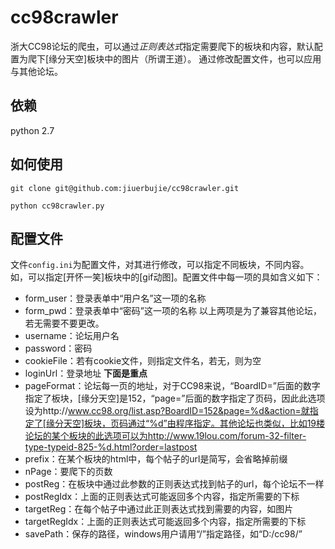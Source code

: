 cc98crawler
==========================
浙大CC98论坛的爬虫，可以通过*正则表达式*指定需要爬下的板块和内容，默认配置为爬下[缘分天空]板块中的图片（所谓王道）。
通过修改配置文件，也可以应用与其他论坛。

依赖
----------
python 2.7

如何使用
--------------
```
git clone git@github.com:jiuerbujie/cc98crawler.git

python cc98crawler.py
```

配置文件
--------------
文件```config.ini```为配置文件，对其进行修改，可以指定不同板块，不同内容。如，可以指定[开怀一笑]板块中的[gif动图]。配置文件中每一项的具如含义如下：
- form_user：登录表单中“用户名”这一项的名称
- form_pwd：登录表单中“密码”这一项的名称
以上两项是为了兼容其他论坛，若无需要不要更改。
- username：论坛用户名
- password：密码
- cookieFile：若有cookie文件，则指定文件名，若无，则为空
- loginUrl：登录地址
**下面是重点**
- pageFormat：论坛每一页的地址，对于CC98来说，“BoardID=”后面的数字指定了板块，[缘分天空]是152，“page=”后面的数字指定了页码，因此此选项设为http://www.cc98.org/list.asp?BoardID=152&page=%d&action=就指定了[缘分天空]板块，页码通过“%d”由程序指定。其他论坛也类似，比如19楼论坛的某个板块的此选项可以为http://www.19lou.com/forum-32-filter-type-typeid-825-%d.html?order=lastpost
- prefix：在某个板块的html中，每个帖子的url是简写，会省略掉前缀
- nPage：要爬下的页数
- postReg：在板块中通过此参数的正则表达式找到帖子的url，每个论坛不一样
- postRegIdx：上面的正则表达式可能返回多个内容，指定所需要的下标
- targetReg：在每个帖子中通过此正则表达式找到需要的内容，如图片
- targetRegIdx：上面的正则表达式可能返回多个内容，指定所需要的下标
- savePath：保存的路径，windows用户请用“/”指定路径，如“D:/cc98/”

